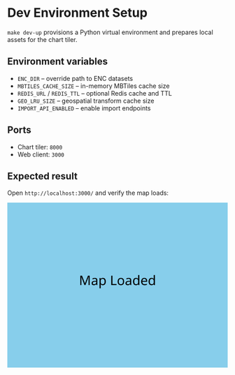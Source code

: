 # Dev Environment Setup

`make dev-up` provisions a Python virtual environment and prepares local assets for the chart tiler.

## Environment variables

- `ENC_DIR` – override path to ENC datasets
- `MBTILES_CACHE_SIZE` – in-memory MBTiles cache size
- `REDIS_URL` / `REDIS_TTL` – optional Redis cache and TTL
- `GEO_LRU_SIZE` – geospatial transform cache size
- `IMPORT_API_ENABLED` – enable import endpoints

## Ports

- Chart tiler: `8000`
- Web client: `3000`

## Expected result

Open `http://localhost:3000/` and verify the map loads:

![Map loaded](map-loaded.svg)

